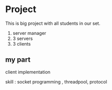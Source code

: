 # Project
This is big project with all students in our set.
1. server manager
2. 3 servers
3. 3 clients

## my part

client implementation

skill : socket programming , threadpool, protocol
